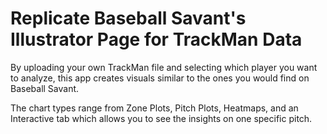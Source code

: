 # Replicate Baseball Savant's Illustrator Page for TrackMan Data

By uploading your own TrackMan file and selecting which player you want to analyze, this app creates visuals similar to the ones you would find on Baseball Savant.

The chart types range from Zone Plots, Pitch Plots, Heatmaps, and an Interactive tab which allows you to see the insights on one specific pitch.
